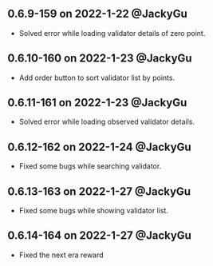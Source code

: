 ## 0.6.9-159 on 2022-1-22 @JackyGu
* Solved error while loading validator details of zero point.

## 0.6.10-160 on 2022-1-23 @JackyGu
* Add order button to sort validator list by points.

## 0.6.11-161 on 2022-1-23 @JackyGu
* Solved error while loading observed validator details.

## 0.6.12-162 on 2022-1-24 @JackyGu
* Fixed some bugs while searching validator.

## 0.6.13-163 on 2022-1-27 @JackyGu
* Fixed some bugs while showing validator list.

## 0.6.14-164 on 2022-1-27 @JackyGu
* Fixed the next era reward